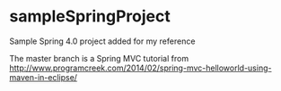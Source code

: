 sampleSpringProject
===================
Sample Spring 4.0 project added for my reference

The master branch is a Spring MVC tutorial from http://www.programcreek.com/2014/02/spring-mvc-helloworld-using-maven-in-eclipse/
